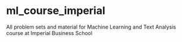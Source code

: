 # ml_course_imperial
All problem sets and material for Machine Learning and Text Analysis course at Imperial Business School
